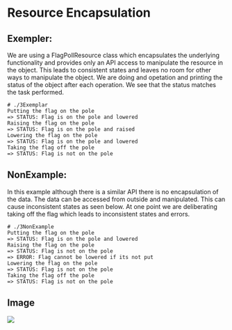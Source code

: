 # Resource Encapsulation

## Exempler:
We are using a FlagPollResource class which encapsulates the underlying
functionality and provides only an API access to manipulate the resource in
the object. This leads to consistent states and leaves no room for other ways
to manipulate the object. We are doing and opetation and printing the status
of the object after each operation. We see that the status matches the task
performed.
```
# ./3Exemplar
Putting the flag on the pole
=> STATUS: Flag is on the pole and lowered
Raising the flag on the pole
=> STATUS: Flag is on the pole and raised
Lowering the flag on the pole
=> STATUS: Flag is on the pole and lowered
Taking the flag off the pole
=> STATUS: Flag is not on the pole
```


## NonExample:
In this example although there is a similar API there is no encapsulation of
the data. The data can be accessed from outside and manipulated. This can
cause inconsistent states as seen below. At one point we are deliberating
taking off the flag which leads to inconsistent states and errors.

```
# ./3NonExample
Putting the flag on the pole
=> STATUS: Flag is on the pole and lowered
Raising the flag on the pole
=> STATUS: Flag is not on the pole
=> ERROR: Flag cannot be lowered if its not put
Lowering the flag on the pole
=> STATUS: Flag is not on the pole
Taking the flag off the pole
=> STATUS: Flag is not on the pole
```

## Image

![](https://github.com/UW-COSC-4010-5010-CYBER-FA-2017/foundational-concepts-in-cybersecurity-nix/raw/master/3/Image/giphy.gif)

